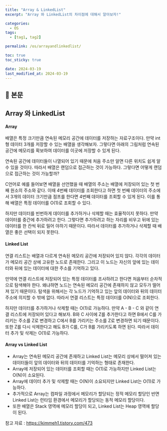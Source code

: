 ```yaml
---
title: "Array & LinkedList"
excerpt: "Array 와 LinkedList의 차이점에 대해서 알아보자!"

categories:
  - OS
tags:
  - [tag1, tag2]

permalink: /os/arrayandlinkedlist/

toc: true
toc_sticky: true

date: 2024-03-19
last_modified_at: 2024-03-19
---
```


## 🔎 본문

## Array 와 LinkedList
#### **Array**

배열은 특정 크기만큼 연속된 메모리 공간에 데이터를 저장하는 자료구조이다. 만약 int형 데이터 3개를 저장할 수 있는 배열을 생각해보자. 그렇다면 아래의 그림처럼 연속된 공간에 메모리를 확보하여 데이터를 이곳에 저장할 수 있게 된다.

연속된 공간에 데이터들이 나열되어 있기 때문에 처음 주소만 알면 다른 위치도 쉽게 알 수 있을 것이다. 따라서 배열은 랜덤으로 접근하는 것이 가능하다. 그렇다면 어떻게 랜덤으로 접근하는 것이 가능할까?

C언어로 예를 들어보면 배열을 선언했을 때 배열의 주소는 배열에 저장되어 있는 첫 번째 원소의 주소와 같다. 이때 4번째 데이터를 조회한다고 하면 첫 번째 데이터의 주소에서 3개의 데이터 크기만큼 점프를 한다면 4번째 데이터를 조회할 수 있게 된다. 이를 통해 배열은 특정 데이터를 O(1)로 조회할 수 있다.

하지만 데이터를 빈번하게 데이터를 추가하거나 삭제할 때는 효율적이지 못하다. 만약 데이터를 중간에 추가하려고 한다. 그렇다면 추가하려고 하는 자리를 비우고 뒤에 있는 데이터를 한 칸씩 뒤로 밀어 야하기 때문이다. 따라서 데이터를 추가하거나 삭제할 때 배열은 좋은 선택이 되지 못한다.

#### **Linked List**

연결 리스트는 배열과 다르게 연속된 메모리 공간에 저장되어 있지 않다. 각각의 데이터가 메모리 공간 상에 고유한 노드로 존재한다. 그리고 이  노드는 자신의 앞에 있는 데이터와 뒤에 있는 데이터에 대한 주소를 기억하고 있다.

만약에 연결 리스트에 저장되어 있는 특정 데이터를 조사하려고 한다면 처음부터 순차적으로 탐색해야 한다. 왜냐하면 노드는 연속된 메모리 공간에 존재하지 않고 모두가 떨어져 있기 때문이다. 탐색을 위해서는 각 노드가 기억하고 있는 앞의 데이터와 뒤의 데이터 주소에 의지할 수 밖에 없다. 따라서 연결 리스트는 특정 데이터를 O(N)으로 조회한다.

하지만 데이터를 추가하거나 삭제할 때는 O(1)로 가능하다. 만약 A - B - C 와 같이 연결 리스트에 저장되어 있다고 해보자. B와 C 사이에 Z를 추가한다고 하면 B에서 C를 가리키는 주소를 Z로 변경하고 C에서 B를 가리키는 주소를 Z로 변경하면 되기 때문이다. 또한 Z를 다시 삭제한다고 해도 B가 C를, C가 B를 가리키도록 하면 된다. 따라서 데이터 추가 및 삭제는 O(1)로 가능하다.

#### **Array vs Linked List**

-   Array는 연속된 메모리 공간에 존재하고 Linked List는 메모리 상에서 떨어져 있는 데이터들이 앞의 데이터와 뒤의 데이터를 기억하는 형태로 존재한다.
-   Array에 저장되어 있는 데이터를 조회할 때는 O(1)로 가능하지만 Linked List는 O(N)이 소요된다.
-   Array에 데이터 추가 및 삭제할 때는 O(N)이 소요되지만 Linked List는 O(1)로 가능하다.
-   추가적으로 Array는 컴파일 과정에서 메모리가 할당되는 정적 메모리 할당인 반면 Linked List는 런타임 환경에서 메모리가 할당되는 동적 메모리 할당이다.
-   또한 배열은 Stack 영역에 메모리 할당이 되고, Linked List는 Heap 영역에 할당이 된다.

참고 자료 : https://kimmeh1.tistory.com/473 

